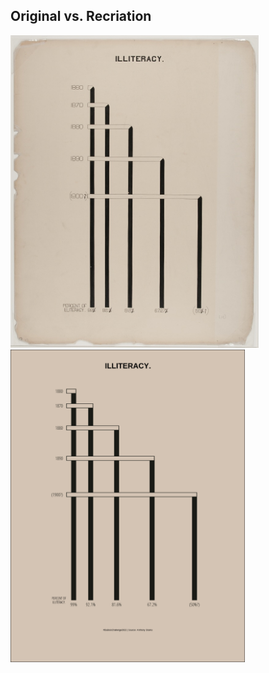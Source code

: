## Original vs. Recriation 
<img src="original-plate-14.jpg" height="500"> <img src="2022_W7_dubois06.png" height="500">

